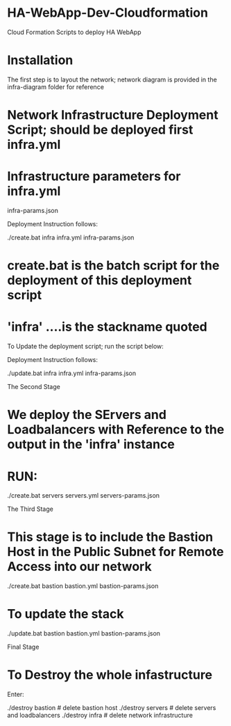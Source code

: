 # HA-WebApp-Dev-Cloudformation
Cloud Formation Scripts to deploy HA WebApp

# Installation

The first step is to layout the network; network diagram is provided in the infra-diagram folder for reference

# Network Infrastructure Deployment Script; should be deployed first infra.yml

# Infrastructure parameters for infra.yml
infra-params.json

Deployment Instruction follows:

./create.bat infra infra.yml infra-params.json

# create.bat is the batch script for the deployment of this deployment script
# 'infra' ....is the stackname quoted

To Update the deployment script; run the script below:

Deployment Instruction follows:

./update.bat infra infra.yml infra-params.json


The Second Stage

# We deploy the SErvers and Loadbalancers with Reference to the output in the 'infra' instance
# RUN:

./create.bat servers servers.yml servers-params.json


The Third Stage

# This stage is to include the Bastion Host in the Public Subnet for Remote Access into our network

./create.bat bastion bastion.yml bastion-params.json
# To update the stack
./update.bat bastion bastion.yml bastion-params.json

Final Stage
# To Destroy the whole infastructure
Enter:

./destroy bastion           # delete bastion host
./destroy servers           # delete servers and loadbalancers
./destroy infra           # delete network infrastructure